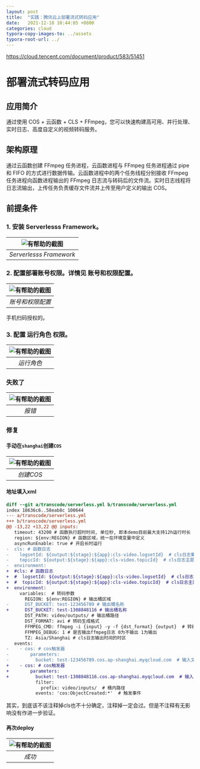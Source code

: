 ```yaml
---
layout: post
title:  "实践：腾讯云上部署流式转码应用"
date:   2021-12-18 10:44:05 +0800
categories: cloud
typora-copy-images-to: ../assets
typora-root-url: ../
---
```


https://cloud.tencent.com/document/product/583/51451

# 部署流式转码应用

## 应用简介
通过使用 COS + 云函数 + CLS + FFmpeg，您可以快速构建高可用、并行处理、实时日志、高度自定义的视频转码服务。

## 架构原理
通过云函数创建 FFmpeg 任务进程，云函数进程与 FFmpeg 任务进程通过 pipe 和 FIFO 的方式进行数据传输。云函数进程中的两个任务线程分别接收 FFmpeg 任务进程向函数进程输出的 FFmpeg 日志流与转码后的文件流。实时日志线程将日志流输出，上传任务负责缓存文件流并上传至用户定义的输出 COS。


## 前提条件
### 1. 安装 Serverlesss Framework。

| ![有帮助的截图](/assets/WX20211218-220242.png) |
| :----------------------------------------: |
|          *Serverlesss Framework*          |

### 2. 配置部署账号权限。详情见 账号和权限配置。

| ![有帮助的截图](/assets/WX20211218-215650.png) |
| :----------------------------------------: |
|          *账号和权限配置*          |

手机扫码授权的。

### 3. 配置 运行角色 权限。

| ![有帮助的截图](/assets/WX20211218-215400.png) |
| :----------------------------------------: |
|          *运行角色*          |

### 失败了

| ![有帮助的截图](/assets/WX20211218215042.png) |
| :----------------------------------------: |
|          *报错*          |


### 修复
#### 手动在`shanghai`创建`COS`

| ![有帮助的截图](/assets/WX20211220-155938.png) |
| :----------------------------------------: |
|          *创建COS*          |

#### 地址填入xml

```diff
diff --git a/transcode/serverless.yml b/transcode/serverless.yml
index 18636c6..58eab8c 100644
--- a/transcode/serverless.yml
+++ b/transcode/serverless.yml
@@ -13,22 +13,22 @@ inputs:
   timeout: 43200 # 函数执行超时时间, 单位秒, 即本demo目前最大支持12h运行时长
   region: ${env:REGION} # 函数区域，统一在环境变量中定义
   asyncRunEnable: true # 开启长时运行
-  cls: # 函数日志
-    logsetId: ${output:${stage}:${app}:cls-video.logsetId}  # cls日志集 cls-video为cls组件的实例名称
-    topicId: ${output:${stage}:${app}:cls-video.topicId}  # cls日志主题
-  environment:
+  #cls: # 函数日志
+  #  logsetId: ${output:${stage}:${app}:cls-video.logsetId}  # cls日志集 cls-video为cls组件的实例名称
+  #  topicId: ${output:${stage}:${app}:cls-video.topicId}  # cls日志主题
+  environment:
     variables:  # 转码参数
       REGION: ${env:REGION} # 输出桶区域
-      DST_BUCKET: test-123456789 # 输出桶名称
+      DST_BUCKET: test-1308848116 # 输出桶名称
       DST_PATH: video/outputs/ # 输出桶路径
       DST_FORMAT: avi # 转码生成格式
       FFMPEG_CMD: ffmpeg -i {input} -y -f {dst_format} {output}  # 转码基础命令，您可自定义配置，但必须包含ffmpeg配置参数和格式化部分，否则会造成转码任务失败。
       FFMPEG_DEBUG: 1 # 是否输出ffmpeg日志 0为不输出 1为输出
       TZ: Asia/Shanghai # cls日志输出时间的时区
   events:
-    - cos: # cos触发器         
-        parameters:          
-          bucket: test-123456789.cos.ap-shanghai.myqcloud.com  # 输入文件桶
+    - cos: # cos触发器
+        parameters:
+          bucket: test-1308848116.cos.ap-shanghai.myqcloud.com  # 输入文件桶
           filter:
             prefix: video/inputs/  # 桶内路径
           events: 'cos:ObjectCreated:*'  # 触发事件
```

其实，到底该不该注释掉cls也不十分确定，注释掉一定会过。但是不注释有无影响没有作进一步验证。

#### 再次deploy

| ![有帮助的截图](/assets/WX20211220-155326.png) |
| :----------------------------------------: |
|          *成功*          |
